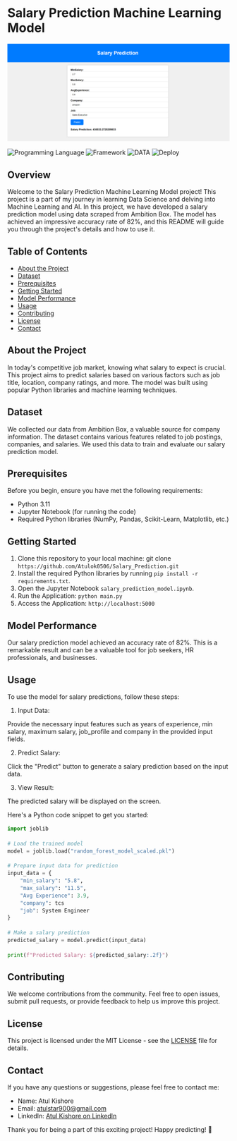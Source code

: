 <h1 color="red">Salary Prediction Machine Learning Model</h1>

![Salary Prediction](https://github.com/Atulok0506/Salary_Prediction/blob/main/Screenshot_Model.png)

![Programming Language](https://img.shields.io/badge/Python-3.10-orange)
![Framework](https://img.shields.io/badge/Framework-Flask-red)
![DATA](https://img.shields.io/badge/Ambitionbox-fcba03)
![Deploy](https://img.shields.io/badge/AWS-fcba03)

## Overview

Welcome to the Salary Prediction Machine Learning Model project! This project is a part of my journey in learning Data Science and delving into Machine Learning and AI. In this project, we have developed a salary prediction model using data scraped from Ambition Box. The model has achieved an impressive accuracy rate of 82%, and this README will guide you through the project's details and how to use it.

## Table of Contents

- [About the Project](#about-the-project)
- [Dataset](#dataset)
- [Prerequisites](#prerequisites)
- [Getting Started](#getting-started)
- [Model Performance](#model-performance)
- [Usage](#usage)
- [Contributing](#contributing)
- [License](#license)
- [Contact](#contact)

## About the Project

In today's competitive job market, knowing what salary to expect is crucial. This project aims to predict salaries based on various factors such as job title, location, company ratings, and more. The model was built using popular Python libraries and machine learning techniques.

## Dataset

We collected our data from Ambition Box, a valuable source for company information. The dataset contains various features related to job postings, companies, and salaries. We used this data to train and evaluate our salary prediction model.

## Prerequisites

Before you begin, ensure you have met the following requirements:

- Python 3.11
- Jupyter Notebook (for running the code)
- Required Python libraries (NumPy, Pandas, Scikit-Learn, Matplotlib, etc.)

## Getting Started

1. Clone this repository to your local machine: git clone `https://github.com/Atulok0506/Salary_Prediction.git`
2. Install the required Python libraries by running `pip install -r requirements.txt`.
3. Open the Jupyter Notebook `salary_prediction_model.ipynb`.
4. Run the Application: `python main.py`
5.  Access the Application: `http://localhost:5000`

## Model Performance

Our salary prediction model achieved an accuracy rate of 82%. This is a remarkable result and can be a valuable tool for job seekers, HR professionals, and businesses.

## Usage

To use the model for salary predictions, follow these steps:

1. Input Data:

Provide the necessary input features such as years of experience, min salary, maximum salary, job_profile and company in the provided input fields.

2. Predict Salary:

Click the "Predict" button to generate a salary prediction based on the input data.

3. View Result:

The predicted salary will be displayed on the screen.

Here's a Python code snippet to get you started:

```python
import joblib

# Load the trained model
model = joblib.load("random_forest_model_scaled.pkl")

# Prepare input data for prediction
input_data = {
    "min_salary": "5.8",
    "max_salary": "11.5",
    "Avg Experience": 3.9,
    "company": tcs
    "job": System Engineer
}

# Make a salary prediction
predicted_salary = model.predict(input_data)

print(f"Predicted Salary: ${predicted_salary:.2f}")
```

## Contributing

We welcome contributions from the community. Feel free to open issues, submit pull requests, or provide feedback to help us improve this project.

## License

This project is licensed under the MIT License - see the [LICENSE](LICENSE) file for details.

## Contact

If you have any questions or suggestions, please feel free to contact me:

- Name: Atul Kishore
- Email: atulstar900@gmail.com
- LinkedIn: [Atul Kishore on LinkedIn](https://www.linkedin.com/in/atul-kishore-b16991179/)

Thank you for being a part of this exciting project! Happy predicting! 🚀
